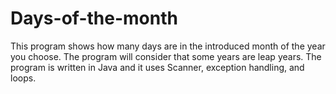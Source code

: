 # Days-of-the-month
This program shows how many days are in the introduced month of the year you choose. The program will consider that some years are leap years. The program is written in Java and it uses Scanner, exception handling, and loops.
